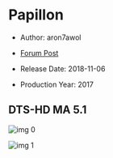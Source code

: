 # Papillon

* Author: aron7awol

* [Forum Post](https://www.avsforum.com/threads/bass-eq-for-filtered-movies.2995212/post-57089762)

* Release Date: 2018-11-06
* Production Year: 2017

## DTS-HD MA 5.1

![img 0](https://i.imgur.com/5SyeBJq.jpg)

![img 1](https://i.imgur.com/nncGNed.jpg)

